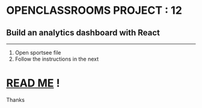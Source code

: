 # OPENCLASSROOMS PROJECT : 12
## Build an analytics dashboard with React
-------------------------------------------------------------------------------------

1. Open sportsee file
2. Follow the instructions in the next
# [READ ME](https://github.com/VanesMP/MacedoPintoVanessa_12_06052021/tree/main/sportsee) !

Thanks
